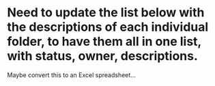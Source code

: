 # Need to update the list below with the descriptions of each individual folder, to have them all in one list, with status, owner, descriptions. 

Maybe convert this to an Excel spreadsheet...
